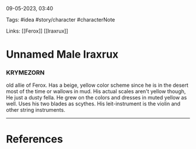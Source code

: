 09-05-2023, 03:40

Tags: #idea #story/character #characterNote 

Links: [[Ferox]] [[Iraxrux]]

# Unnamed Male Iraxrux


### KRYMEZORN

old allie of Ferox. Has a beige, yellow color scheme since he is in the desert most of the time or wallows in mud. His actual scales aren't yellow though, He just a dusty fella. He grew on the colors and dresses in muted yellow as well. Uses his two blades as scythes. His leit-instrument is the violin and other string instruments.


---
# References